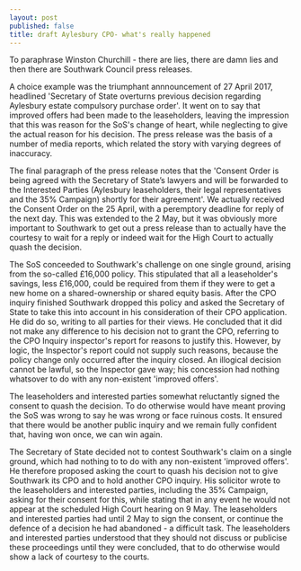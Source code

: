 ```yaml
---
layout: post
published: false
title: draft Aylesbury CPO- what's really happened
---
```

To paraphrase Winston Churchill - there are lies, there are damn lies and then there are Southwark Council  press releases.

A choice example was the triumphant annnouncement of 27 April 2017, headlined 'Secretary of State overturns previous decision regarding Aylesbury estate compulsory purchase order'. It went on to say that improved offers had been made to the leaseholders, leaving the impression that this was reason for the  SoS's change of heart, while neglecting to give the actual reason for his decision.  The press release was the basis of a number of media reports, which related the story with varying degrees of inaccuracy.

The final paragraph of the press release notes that the 'Consent Order is being agreed with the Secretary of State’s lawyers and will be forwarded to the Interested Parties (Aylesbury leaseholders, their legal representatives and the 35% Campaign) shortly for their agreement'. We actually received the Consent Order on the 25 April, with a peremptory deadline for reply of the next day.  This was extended to the 2 May, but it was obviously more important to Southwark to get out a press release than to actually have the courtesy to wait for a reply or indeed wait for the High Court to actually quash the decision.

The SoS conceeded to Southwark's challenge on one single ground, arising from the so-called £16,000 policy.  This stipulated that all a leaseholder's savings, less £16,000, could be required from them if they were to get a new home on a shared-ownership or shared equity basis.  After the CPO inquiry finished Southwark dropped this policy and asked the Secretary of State to take this into account in his consideration of their CPO application.  He did do so, writing to all parties for their views.  He concluded that it did not make any difference to his decision not to grant the CPO, referring to the CPO Inquiry inspector's report for reasons to justify this.  However, by logic, the Inspector's report could not supply such reasons, because the policy change only occurred after the inquiry closed.  An illogical decision cannot be lawful, so the Inspector gave way; his concession had nothing whatsover to do with any non-existent 'improved offers'. 

The leaseholders and interested parties somewhat reluctantly signed the consent to quash the decision.  To do otherwise would have meant proving the SoS was wrong to say he was wrong or face ruinous costs.  It ensured that there would be another public inquiry and we remain fully confident that, having won once, we can win again.


The Secretary of State decided not to contest Southwark's claim on a single ground, which had nothing to to do with any non-existent 'improved offers'.  He therefore proposed asking the court  to quash his decision not to give Southwark its CPO and to hold another CPO inquiry.  His solicitor wrote to the leaseholders and interested parties, including the 35% Campaign, asking for their consent for this, while stating that in any event he would not appear at the scheduled High Court hearing on 9 May.  The leaseholders and interested parties had until 2 May to sign the consent, or continue the defence of a decision he had abandoned -  a difficult task. The leaseholders and interested parties understood that they should not discuss or publicise these proceedings until they were concluded, that to do otherwise would show a lack of courtesy to the courts.






